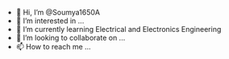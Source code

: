 - 👋 Hi, I’m @Soumya1650A
- 👀 I’m interested in ...
- 🌱 I’m currently learning Electrical and Electronics Engineering 
- 💞️ I’m looking to collaborate on ...
- 📫 How to reach me ...

<!---
Soumya1650A/Soumya1650A is a ✨ special ✨ repository because its `README.md` (this file) appears on your GitHub profile.
You can click the Preview link to take a look at your changes.
--->
